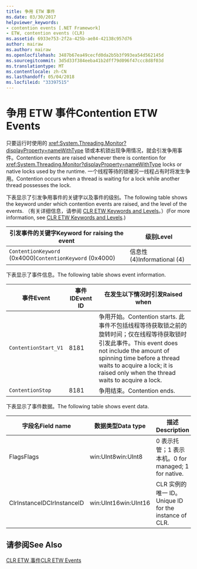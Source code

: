 ```yaml
---
title: 争用 ETW 事件
ms.date: 03/30/2017
helpviewer_keywords:
- contention events [.NET Framework]
- ETW, contention events (CLR)
ms.assetid: 6933e753-2f2a-425b-ae84-42138c957d76
author: mairaw
ms.author: mairaw
ms.openlocfilehash: 3487b67ea49cecfd0da2b5b3f993ea54d562145d
ms.sourcegitcommit: 3d5d33f384eeba41b2dff79d096f47ccc8d8f03d
ms.translationtype: MT
ms.contentlocale: zh-CN
ms.lasthandoff: 05/04/2018
ms.locfileid: "33397515"
---
```

# <a name="contention-etw-events"></a><span data-ttu-id="0a65c-102">争用 ETW 事件</span><span class="sxs-lookup"><span data-stu-id="0a65c-102">Contention ETW Events</span></span>
<span data-ttu-id="0a65c-103">只要运行时使用的 <xref:System.Threading.Monitor?displayProperty=nameWithType> 锁或本机锁出现争用情况，就会引发争用事件。</span><span class="sxs-lookup"><span data-stu-id="0a65c-103">Contention events are raised whenever there is contention for <xref:System.Threading.Monitor?displayProperty=nameWithType> locks or native locks used by the runtime.</span></span> <span data-ttu-id="0a65c-104">一个线程等待的锁被另一线程占有时将发生争用。</span><span class="sxs-lookup"><span data-stu-id="0a65c-104">Contention occurs when a thread is waiting for a lock while another thread possesses the lock.</span></span>  
  
 <span data-ttu-id="0a65c-105">下表显示了引发争用事件的关键字以及事件的级别。</span><span class="sxs-lookup"><span data-stu-id="0a65c-105">The following table shows the keyword under which contention events are raised, and the level of the events.</span></span> <span data-ttu-id="0a65c-106">（有关详细信息，请参阅 [CLR ETW Keywords and Levels](../../../docs/framework/performance/clr-etw-keywords-and-levels.md)。）</span><span class="sxs-lookup"><span data-stu-id="0a65c-106">(For more information, see [CLR ETW Keywords and Levels](../../../docs/framework/performance/clr-etw-keywords-and-levels.md).)</span></span>  
  
|<span data-ttu-id="0a65c-107">引发事件的关键字</span><span class="sxs-lookup"><span data-stu-id="0a65c-107">Keyword for raising the event</span></span>|<span data-ttu-id="0a65c-108">级别</span><span class="sxs-lookup"><span data-stu-id="0a65c-108">Level</span></span>|  
|-----------------------------------|-----------|  
|<span data-ttu-id="0a65c-109">`ContentionKeyword` (0x4000)</span><span class="sxs-lookup"><span data-stu-id="0a65c-109">`ContentionKeyword` (0x4000)</span></span>|<span data-ttu-id="0a65c-110">信息性 (4)</span><span class="sxs-lookup"><span data-stu-id="0a65c-110">Informational (4)</span></span>|  
  
 <span data-ttu-id="0a65c-111">下表显示了事件信息。</span><span class="sxs-lookup"><span data-stu-id="0a65c-111">The following table shows event information.</span></span>  
  
|<span data-ttu-id="0a65c-112">事件</span><span class="sxs-lookup"><span data-stu-id="0a65c-112">Event</span></span>|<span data-ttu-id="0a65c-113">事件 ID</span><span class="sxs-lookup"><span data-stu-id="0a65c-113">Event ID</span></span>|<span data-ttu-id="0a65c-114">在发生以下情况时引发</span><span class="sxs-lookup"><span data-stu-id="0a65c-114">Raised when</span></span>|  
|-----------|--------------|-----------------|  
|`ContentionStart_V1`|<span data-ttu-id="0a65c-115">81</span><span class="sxs-lookup"><span data-stu-id="0a65c-115">81</span></span>|<span data-ttu-id="0a65c-116">争用开始。</span><span class="sxs-lookup"><span data-stu-id="0a65c-116">Contention starts.</span></span> <span data-ttu-id="0a65c-117">此事件不包括线程等待获取锁之前的旋转时间；仅在线程等待获取锁时引发此事件。</span><span class="sxs-lookup"><span data-stu-id="0a65c-117">This event does not include the amount of spinning time before a thread waits to acquire a lock; it is raised only when the thread waits to acquire a lock.</span></span>|  
|`ContentionStop`|<span data-ttu-id="0a65c-118">81</span><span class="sxs-lookup"><span data-stu-id="0a65c-118">81</span></span>|<span data-ttu-id="0a65c-119">争用结束。</span><span class="sxs-lookup"><span data-stu-id="0a65c-119">Contention ends.</span></span>|  
  
 <span data-ttu-id="0a65c-120">下表显示了事件数据。</span><span class="sxs-lookup"><span data-stu-id="0a65c-120">The following table shows event data.</span></span>  
  
|<span data-ttu-id="0a65c-121">字段名</span><span class="sxs-lookup"><span data-stu-id="0a65c-121">Field name</span></span>|<span data-ttu-id="0a65c-122">数据类型</span><span class="sxs-lookup"><span data-stu-id="0a65c-122">Data type</span></span>|<span data-ttu-id="0a65c-123">描述</span><span class="sxs-lookup"><span data-stu-id="0a65c-123">Description</span></span>|  
|----------------|---------------|-----------------|  
|<span data-ttu-id="0a65c-124">Flags</span><span class="sxs-lookup"><span data-stu-id="0a65c-124">Flags</span></span>|<span data-ttu-id="0a65c-125">win:UInt8</span><span class="sxs-lookup"><span data-stu-id="0a65c-125">win:UInt8</span></span>|<span data-ttu-id="0a65c-126">0 表示托管；1 表示本机。</span><span class="sxs-lookup"><span data-stu-id="0a65c-126">0 for managed; 1 for native.</span></span>|  
|<span data-ttu-id="0a65c-127">ClrInstanceID</span><span class="sxs-lookup"><span data-stu-id="0a65c-127">ClrInstanceID</span></span>|<span data-ttu-id="0a65c-128">win:UInt16</span><span class="sxs-lookup"><span data-stu-id="0a65c-128">win:UInt16</span></span>|<span data-ttu-id="0a65c-129">CLR 实例的唯一 ID。</span><span class="sxs-lookup"><span data-stu-id="0a65c-129">Unique ID for the instance of CLR.</span></span>|  
  
## <a name="see-also"></a><span data-ttu-id="0a65c-130">请参阅</span><span class="sxs-lookup"><span data-stu-id="0a65c-130">See Also</span></span>  
 [<span data-ttu-id="0a65c-131">CLR ETW 事件</span><span class="sxs-lookup"><span data-stu-id="0a65c-131">CLR ETW Events</span></span>](../../../docs/framework/performance/clr-etw-events.md)
